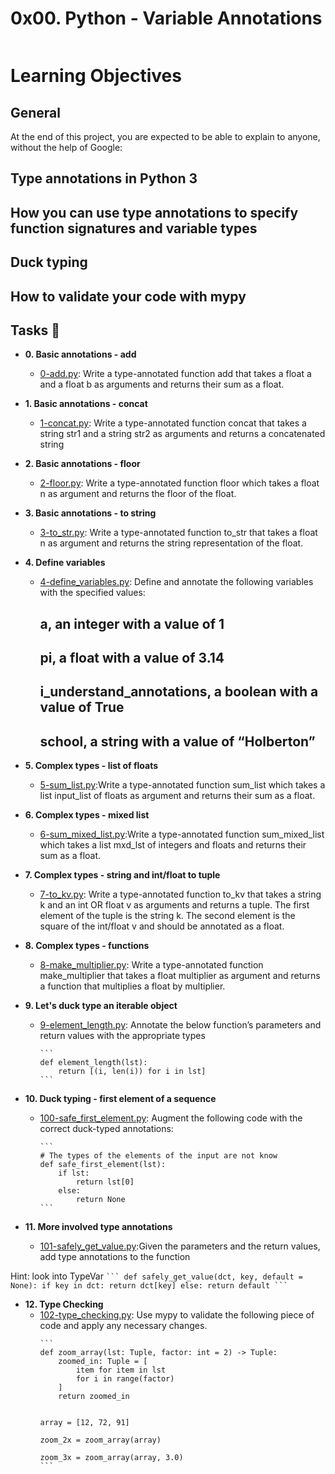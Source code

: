 # 0x00. Python - Variable Annotations
<img src="https://i.redd.it/y9y25tefi5401.png" alt="" loading="lazy" style="">

# Learning Objectives
## General
At the end of this project, you are expected to be able to explain to anyone, without the help of Google:

## Type annotations in Python 3
## How you can use type annotations to specify function signatures and variable types
## Duck typing
## How to validate your code with mypy
## Tasks :page_with_curl:

* **0. Basic annotations - add**
  * [0-add.py](./0-add.py): Write a type-annotated function add that takes a float a and a float b as arguments and returns their sum as a float.

* **1. Basic annotations - concat**
  * [1-concat.py](./1-concat.py): Write a type-annotated function concat that takes a string str1 and a string str2 as arguments and returns a concatenated string

* **2. Basic annotations - floor**
  * [2-floor.py](./2-floor.py): Write a type-annotated function floor which takes a float n as argument and returns the floor of the float.

  
* **3. Basic annotations - to string**
  * [3-to_str.py](./3-to_str.py): Write a type-annotated function to_str that takes a float n as argument and returns the string representation of the float.

  
* **4. Define variables**
  * [4-define_variables.py](./4-define_variables.py): Define and annotate the following variables with the specified values:

    ## a, an integer with a value of 1
    ## pi, a float with a value of 3.14
    ## i_understand_annotations, a boolean with a value of True
    ## school, a string with a value of “Holberton”

* **5. Complex types - list of floats**
  * [5-sum_list.py](./5-sum_list.py):Write a type-annotated function sum_list which takes a list input_list of floats as argument and returns their sum as a float.

  
* **6. Complex types - mixed list**
  * [6-sum_mixed_list.py](./6-sum_mixed_list.py):Write a type-annotated function sum_mixed_list which takes a list mxd_lst of integers and floats and returns their sum as a float.
  
* **7. Complex types - string and int/float to tuple**
  * [7-to_kv.py](./7-to_kv.py): Write a type-annotated function to_kv that takes a string k and an int OR float v as arguments and returns a tuple. The first element of the tuple is the string k. The second element is the square of the int/float v and should be annotated as a float.
   
* **8. Complex types - functions**
  * [8-make_multiplier.py](./8-make_multiplier.py): Write a type-annotated function make_multiplier that takes a float multiplier as argument and returns a function that multiplies a float by multiplier.
   
* **9. Let's duck type an iterable object**
  * [9-element_length.py](./9-element_length.py): Annotate the below function’s parameters and return values with the appropriate types
    ````
    ```
    def element_length(lst):
        return [(i, len(i)) for i in lst]
    ```
    ````
   
* **10. Duck typing - first element of a sequence**
  * [100-safe_first_element.py](./100-safe_first_element.py): Augment the following code with the correct duck-typed annotations:
    ````
    ```
    # The types of the elements of the input are not know
    def safe_first_element(lst):
        if lst:
            return lst[0]
        else:
            return None
    ```
    ````
* **11. More involved type annotations**
  * [101-safely_get_value.py](./101-safely_get_value.py):Given the parameters and the return values, add type annotations to the function

Hint: look into TypeVar
    ````
    ```
    def safely_get_value(dct, key, default = None):
        if key in dct:
            return dct[key]
        else:
            return default
    ```
    ```` 
* **12. Type Checking**
  * [102-type_checking.py](./102-type_checking.py): Use mypy to validate the following piece of code and apply any necessary changes.
    ````
    ```
    def zoom_array(lst: Tuple, factor: int = 2) -> Tuple:
        zoomed_in: Tuple = [
            item for item in lst
            for i in range(factor)
        ]
        return zoomed_in


    array = [12, 72, 91]

    zoom_2x = zoom_array(array)

    zoom_3x = zoom_array(array, 3.0)
    ```
    ````